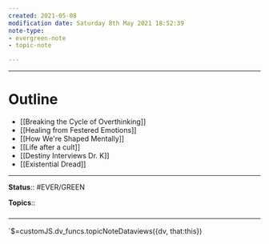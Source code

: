 ```yaml
---
created: 2021-05-08
modification date: Saturday 8th May 2021 18:52:39
note-type: 
- evergreen-note
- topic-note

---
```



---
# Outline
- [[Breaking the Cycle of Overthinking]]
- [[Healing from Festered Emotions]]
- [[How We're Shaped Mentally]]
- [[Life after a cult]]
- [[Destiny Interviews Dr. K]]
- [[Existential Dread]]

---

**Status**:: #EVER/GREEN 

**Topics**::   
	


### <hr class="dataviews"/>

`$=customJS.dv_funcs.topicNoteDataviews({dv, that:this})